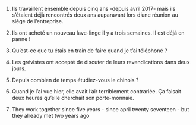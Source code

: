 1. Ils travaillent ensemble depuis cinq ans -depuis avril 2017- mais ils s’étaient déjà rencontrés deux ans auparavant lors d’une réunion au siège de l’entreprise.
2. Ils ont acheté un nouveau lave-linge il y a trois semaines. Il est déjà en panne !
3. Qu’est-ce que tu étais en train de faire quand je t’ai téléphoné ?
4. Les grévistes ont accepté de discuter de leurs revendications dans deux jours.
5. Depuis combien de temps étudiez-vous le chinois ?
6. Quand je l’ai vue hier, elle avait l’air terriblement contrariée. Ça faisait deux heures qu’elle cherchait son porte-monnaie.

1. They work together since five years - since april twenty seventeen - but they already met two years ago